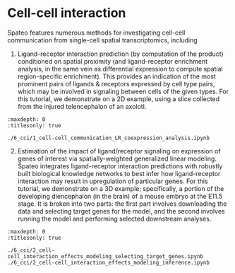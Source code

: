 # Cell-cell interaction

Spateo features numerous methods for investigating cell-cell communication from single-cell spatial transcriptomics, 
including

1) Ligand-receptor interaction prediction (by computation of the product) conditioned on spatial proximity (and 
   ligand-receptor enrichment analysis, in the same vein as differential expression to compute spatial 
   region-specific enrichment). This provides an indication of the most prominent pairs of ligands & receptors
   expressed by cell type pairs, which may be involved in signaling between cells of the given types. For this
   tutorial, we demonstrate on a 2D example, using a slice collected from the injured telencephalon of an axolotl. 

```{toctree}
:maxdepth: 0
:titlesonly: true

./6_cci/1_cell-cell_communication_LR_coexpression_analysis.ipynb
```

2) Estimation of the impact of ligand/receptor signaling on expression of genes of interest 
   via spatially-weighted generalized linear modeling. Spateo integrates ligand-receptor interaction predictions
   with robustly built biological knowledge networks to best infer how ligand-receptor interaction may result in 
   upregulation of particular genes. For this tutorial, we demonstrate on a 3D example; specifically, a portion of
   the developing diencephalon (in the brain) of a mouse embryo at the E11.5 stage. It is broken into two parts:
   the first part involves downloading the data and selecting target genes for the model, and the second involves 
   running the model and performing selected downstream analyses. 

```{toctree}
:maxdepth: 0
:titlesonly: true

./6_cci/2_cell-cell_interaction_effects_modeling_selecting_target_genes.ipynb
./6_cci/2_cell-cell_interaction_effects_modeling_inference.ipynb
```

